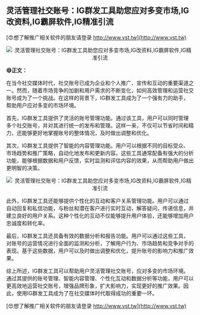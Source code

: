 ## **灵活管理社交账号：IG群发工具助您应对多变市场,IG改资料,IG霸屏软件,IG精准引流**

[😍想了解推广相关软件的朋友请登录 http://www.vst.tw](http://www.vst.tw)

 <center><img src="https://vst.tw/MP4/tuiguang/png/7.png" alt="灵活管理社交账号：IG群发工具助您应对多变市场,IG改资料,IG霸屏软件,IG精准引流"></center>

**😄正文：**

在当今社交媒体时代，社交账号已成为企业和个人推广、宣传和互动的重要渠道之一。然而，随着市场竞争的加剧和用户需求的不断变化，如何高效管理和运营社交账号成为了一个挑战。在这样的背景下，IG群发工具成为了一个强有力的助手，帮助用户应对多变的市场环境。

首先，IG群发工具提供了灵活的账号管理功能。通过该工具，用户可以同时管理多个社交账号，并对其进行统一的发布和管理。这样一来，不仅可以节省时间和精力，还能够更好地掌握账号的整体情况，及时做出调整和优化。

其次，IG群发工具提供了智能的内容管理功能。用户可以根据不同的目标受众、市场趋势和推广策略，自动化地发布和更新内容。这些工具通常配备有强大的分析功能，能够根据数据和用户反馈，实时监测和评估内容的效果，从而帮助用户做出更明智的决策。

 <center><img src="https://vst.tw/MP4/tuiguang/png/0.png" alt="灵活管理社交账号：IG群发工具助您应对多变市场,IG改资料,IG霸屏软件,IG精准引流"></center>

此外，IG群发工具还能够提供个性化的互动和客户关系管理功能。用户可以通过自动回复和私信功能，与粉丝和潜在客户进行实时互动，解答疑问，传递信息，并建立良好的用户关系。这种个性化的互动不仅能够提升用户体验，还能够增加用户忠诚度和转化率。

最后，IG群发工具还具备有效的数据分析和报告功能。用户可以通过这些工具，对账号的运营情况进行全面的监测和分析，了解用户行为、市场趋势和竞争对手的表现。基于这些数据，用户可以及时做出调整和优化，提升账号的影响力和推广效果。

综上所述，IG群发工具可以帮助用户灵活管理社交账号，应对多变的市场环境。通过其提供的账号管理、智能内容管理、个性化互动和数据分析等功能，用户可以更高效地运营社交账号，增强品牌形象，扩大影响力，实现更好的推广效果。因此，使用IG群发工具成为了在社交媒体时代取得成功的重要一环。

[😍想了解推广相关软件的朋友请登录 http://www.vst.tw](http://www.vst.tw)




